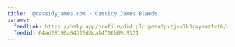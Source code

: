 ```yaml
---
title: '@cassidyjames.com - Cassidy James Blaede'
params:
  feedlink: https://bsky.app/profile/did:plc:peeu2pxtjsv7k3zaysuzfvt6/rss
  feedid: 64ad28190a64325d8ca14706b69c8321
---
```


